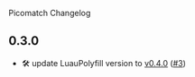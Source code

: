 Picomatch Changelog

## 0.3.0

* :hammer_and_wrench: update LuauPolyfill version to [v0.4.0](https://github.com/Roblox/luau-polyfill/blob/v0.4.0/CHANGELOG.md#040) ([#3](https://github.com/Roblox/picomatch-lua/pull/3))
  